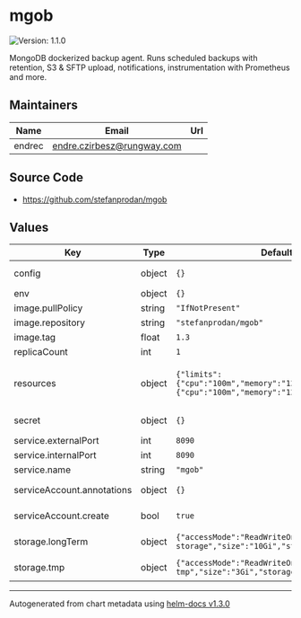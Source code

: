 # mgob

![Version: 1.1.0](https://img.shields.io/badge/Version-1.1.0-informational?style=flat-square)

MongoDB dockerized backup agent.
Runs scheduled backups with retention, S3 & SFTP upload, notifications, instrumentation with Prometheus and more.

## Maintainers

| Name | Email | Url |
| ---- | ------ | --- |
| endrec | endre.czirbesz@rungway.com |  |

## Source Code

* <https://github.com/stefanprodan/mgob>

## Values

| Key | Type | Default | Description |
|-----|------|---------|-------------|
| config | object | `{}` | Backup plans. For details, see [values.yaml](values.yaml) |
| env | object | `{}` |  |
| image.pullPolicy | string | `"IfNotPresent"` | Image pull policy |
| image.repository | string | `"stefanprodan/mgob"` | Image repo |
| image.tag | float | `1.3` | Image tag |
| replicaCount | int | `1` | Number of replicas |
| resources | object | `{"limits":{"cpu":"100m","memory":"128Mi"},"requests":{"cpu":"100m","memory":"128Mi"}}` | Resource requests and limits ref: http://kubernetes.io/docs/user-guide/compute-resources/ |
| secret | object | `{}` | Secret(s) to mount. For details, see [values.yaml](values.yaml) |
| service.externalPort | int | `8090` | Port to access the service |
| service.internalPort | int | `8090` | Port to connect to in pod |
| service.name | string | `"mgob"` | Service name |
| serviceAccount.annotations | object | `{}` | Annotations to add on service account |
| serviceAccount.create | bool | `true` | If false, default service account will be used |
| storage.longTerm | object | `{"accessMode":"ReadWriteOnce","name":"mgob-storage","size":"10Gi","storageClass":"gp2"}` | Persistent volume for backups, see `config.retention` |
| storage.tmp | object | `{"accessMode":"ReadWriteOnce","name":"mgob-tmp","size":"3Gi","storageClass":"gp2"}` | Persistent volume for temporary files |

----------------------------------------------
Autogenerated from chart metadata using [helm-docs v1.3.0](https://github.com/norwoodj/helm-docs/releases/v1.3.0)

